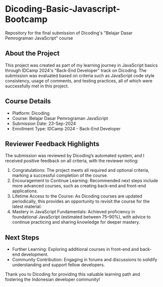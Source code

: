 # Dicoding-Basic-Javascript-Bootcamp
Repository for the final submission of Dicoding's "Belajar Dasar Pemrograman JavaScript" course

## About the Project
This project was created as part of my learning journey in JavaScript basics through IDCamp 2024's "Back-End Developer" track on Dicoding. The submission was evaluated based on criteria such as JavaScript code style consistency, usage of comments, and testing practices, all of which were successfully met in this project.

## Course Details
- Platform: Dicoding
- Course: Belajar Dasar Pemrograman JavaScript
- Submission Date: 23-Sep-2024
- Enrollment Type: IDCamp 2024 - Back-End Developer

## Reviewer Feedback Highlights
The submission was reviewed by Dicoding’s automated system, and I received positive feedback on all criteria, with the reviewer noting:

1. Congratulations: The project meets all required and optional criteria, marking a successful completion of the course.
2. Encouragement to Continue Learning: Recommended next steps include more advanced courses, such as creating back-end and front-end applications.
3. Lifetime Access to the Course: As Dicoding courses are updated periodically, this provides an opportunity to revisit the course for the latest material.
4. Mastery in JavaScript Fundamentals: Achieved proficiency in foundational JavaScript (estimated between 75–90%), with advice to continue practicing and sharing knowledge for deeper mastery.

## Next Steps
- Further Learning: Exploring additional courses in front-end and back-end development.
- Community Contribution: Engaging in forums and discussions to solidify understanding and support fellow developers.

Thank you to Dicoding for providing this valuable learning path and fostering the Indonesian developer community!
